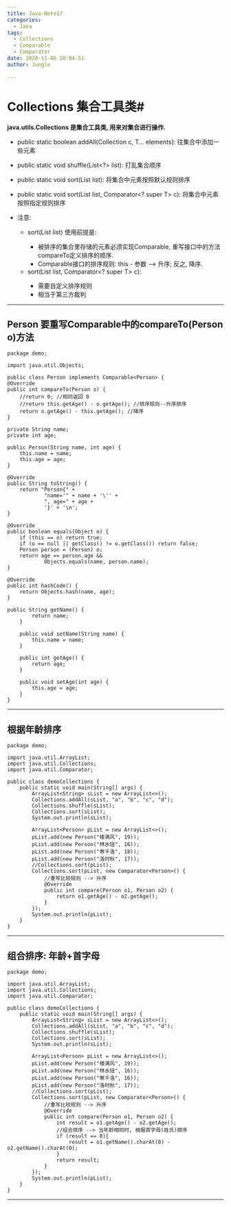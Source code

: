 ```yaml
---
title: Java-Note17
categories:
  - Java
tags:
  - Collections
  - Comparable
  - Comparator
date: 2020-11-06 20:04:51
author: Jungle

---
```

# Collections 集合工具类#

**java.utils.Collections 是集合工具类, 用来对集合进行操作.**

- public static <T> boolean addAll(Collection<T> c, T... elements): 往集合中添加一些元素
- public static void shuffle(List<?> list): 打乱集合顺序
- public static <T> void sort(List<T> list): 将集合中元素按照默认规则排序
- public static <T> void sort(List<T> list, Comparator<? super T> c): 将集合中元素按照指定规则排序
	
- 注意:
	- sort(List<T> list) 使用前提是: 
		- 被排序的集合里存储的元素必须实现Comparable, 重写接口中的方法compareTo定义排序的顺序.
		- Comparable接口的排序规则:	 this - 参数 --> 升序; 反之, 降序.
	- sort(List<T> list, Comparator<? super T> c): 
		- 需要自定义排序规则
		- 相当于第三方裁判

----------
## Person 要重写Comparable<Person>中的compareTo(Person o)方法


	package demo;
	
	import java.util.Objects;
	
	public class Person implements Comparable<Person> {
	@Override
	public int compareTo(Person o) {
	    //return 0; //相同返回 0
	    //return this.getAge() - o.getAge(); //排序规则--升序排序
	    return o.getAge() - this.getAge(); //降序
	}
	
	private String name;
	private int age;
	
	public Person(String name, int age) {
	    this.name = name;
	    this.age = age;
	}
	
	@Override
	public String toString() {
	    return "Person{" +
	            "name='" + name + '\'' +
	            ", age=" + age +
	            '}' + '\n';
	}
	
	@Override
	public boolean equals(Object o) {
	    if (this == o) return true;
	    if (o == null || getClass() != o.getClass()) return false;
	    Person person = (Person) o;
	    return age == person.age &&
	            Objects.equals(name, person.name);
	}
	
	@Override
	public int hashCode() {
	    return Objects.hash(name, age);
	}
	
	public String getName() {
	        return name;
	    }
	
	    public void setName(String name) {
	        this.name = name;
	    }
	
	    public int getAge() {
	        return age;
	    }
	
	    public void setAge(int age) {
	        this.age = age;
	    }
	}




----------
## 根据年龄排序


	package demo;
	
	import java.util.ArrayList;
	import java.util.Collections;
	import java.util.Comparator;
	
	public class demoCollections {
	    public static void main(String[] args) {
	        ArrayList<String> sList = new ArrayList<>();
	        Collections.addAll(sList, "a", "b", "c", "d");
	        Collections.shuffle(sList);
	        Collections.sort(sList);
	        System.out.println(sList);
	
	        ArrayList<Person> pList = new ArrayList<>();
	        pList.add(new Person("楼满风", 19));
	        pList.add(new Person("林水瑶", 16));
	        pList.add(new Person("寒千洛", 18));
	        pList.add(new Person("洛时秋", 17));
	        //Collections.sort(pList);
	        Collections.sort(pList, new Comparator<Person>() {
	            //重写比较规则 --> 升序
	            @Override
	            public int compare(Person o1, Person o2) {
	                return o1.getAge() - o2.getAge();
	            }
	        });
	        System.out.println(pList);
	    }
	}


----------
## 组合排序: 年龄+首字母


	package demo;
	
	import java.util.ArrayList;
	import java.util.Collections;
	import java.util.Comparator;
	
	public class demoCollections {
	    public static void main(String[] args) {
	        ArrayList<String> sList = new ArrayList<>();
	        Collections.addAll(sList, "a", "b", "c", "d");
	        Collections.shuffle(sList);
	        Collections.sort(sList);
	        System.out.println(sList);
	
	        ArrayList<Person> pList = new ArrayList<>();
	        pList.add(new Person("楼满风", 19));
	        pList.add(new Person("林水瑶", 16));
	        pList.add(new Person("寒千洛", 16));
	        pList.add(new Person("洛时秋", 17));
	        //Collections.sort(pList);
	        Collections.sort(pList, new Comparator<Person>() {
	            //重写比较规则 --> 升序
	            @Override
	            public int compare(Person o1, Person o2) {
	                int result = o1.getAge() - o2.getAge();
	                //组合排序 --> 当年龄相同时, 根据首字母(姓氏)排序
	                if (result == 0){
	                    result = o1.getName().charAt(0) - o2.getName().charAt(0);
	                }
	                return result;
	            }
	        });
	        System.out.println(pList);
	    }
	}

----------
